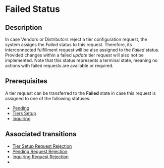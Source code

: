 # Failed Status 
## Description
In case Vendors or Distributors reject a tier configuration request, the system assigns the *Failed* status to this request. Therefore, its interconnected fulfillment request will be also assigned to the *Failed* status. Provided changes within a failed *update* tier request will also not be implemented. Note that this status represents a terminal state, meaning no actions with failed requests are available or required.
## Prerequisites
A tier request can be transferred to the **Failed** state in case this request is assigned to one of the following statuses: 

* [Pending](s-b-pending.html)
* [Tiers Setup](s-c-tiers-setup.html)
* [Inquiring](s-d-inquiring.hmtl)
## Associated transitions
* [Tier Setup Request Rejection](t-16-tier-failed.html) 
* [Pending Request Rejection](t-12-pending-failed)
* [Inquiring Request Rejection](t-13-inq-failed.html)
* 
